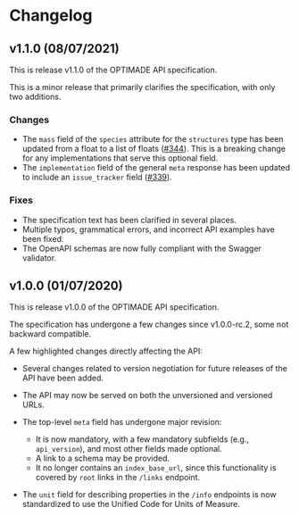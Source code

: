 # Changelog

## v1.1.0 (08/07/2021)

This is release v1.1.0 of the OPTIMADE API specification.

This is a minor release that primarily clarifies the specification, with only two additions.

### Changes

- The `mass` field of the `species` attribute for the `structures` type has been updated from a float to a list of floats ([#344](https://github.com/Materials-Consortia/OPTIMADE/pull/344)). This is a breaking change for any implementations that serve this optional field.
- The `implementation` field of the general `meta` response has been updated to include an `issue_tracker` field ([#339](https://github.com/Materials-Consortia/OPTIMADE/pull/339)).

### Fixes

- The specification text has been clarified in several places.
- Multiple typos, grammatical errors, and incorrect API examples have been fixed.
- The OpenAPI schemas are now fully compliant with the Swagger validator.


## v1.0.0 (01/07/2020)

This is release v1.0.0 of the OPTIMADE API specification.

The specification has undergone a few changes since v1.0.0-rc.2, some not backward compatible.

A few highlighted changes directly affecting the API:
- Several changes related to version negotiation for future releases of the API have been added.
- The API may now be served on both the unversioned and versioned URLs.
- The top-level `meta` field has undergone major revision:
   - It is now mandatory, with a few mandatory subfields (e.g., `api_version`), and most other fields made optional.
   - A link to a schema may be provided.
   - It no longer contains an `index_base_url`, since this functionality is covered by `root` links in the `/links` endpoint.

- The `unit` field for describing properties in the `/info` endpoints is now standardized to use the Unified Code for Units of Measure.
